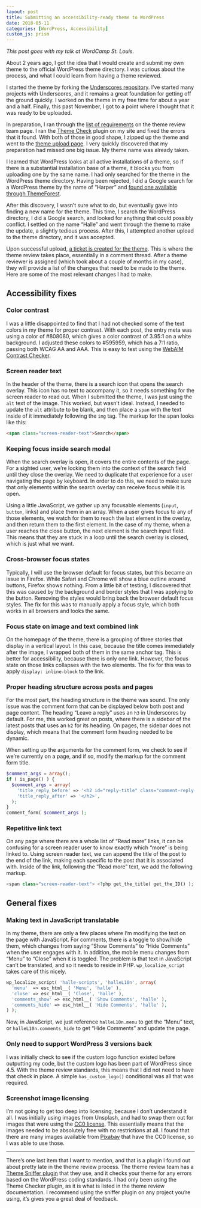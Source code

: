```yaml
---
layout: post
title: Submitting an accessibility-ready theme to WordPress
date: 2018-05-11
categories: [WordPress, Accessibility]
custom_js: prism
---
```

*This post goes with my talk at WordCamp St. Louis.*

About 2 years ago, I got the idea that I would create and submit my own theme to the official WordPress theme directory. I was curious about the process, and what I could learn from having a theme reviewed.

I started the theme by forking the [Underscores repository](https://github.com/automattic/_s). I’ve started many projects with Underscores, and it remains a great foundation for getting off the ground quickly. I worked on the theme in my free time for about a year and a half. Finally, this past November, I got to a point where I thought that it was ready to be uploaded.

In preparation, I ran through the [list of requirements](https://make.wordpress.org/themes/handbook/review/required/) on the theme review team page. I ran the [Theme Check](https://wordpress.org/plugins/theme-check/) plugin on my site and fixed the errors that it found. With both of those in good shape, I zipped up the theme and went to the [theme upload page](https://wordpress.org/themes/upload/). I very quickly discovered that my preparation had missed one big issue. My theme name was already taken.

I learned that WordPress looks at all active installations of a theme, so if there is a substantial installation base of a theme, it blocks you from uploading one by the same name. I had only searched for the theme in the WordPress theme directory. Having been rejected, I did a Google search for a WordPress theme by the name of “Harper” and [found one available through ThemeForest](https://themeforest.net/item/harper-a-feminine-blog-theme-for-wordpress/15946880).

After this discovery, I wasn’t sure what to do, but eventually gave into finding a new name for the theme. This time, I search the WordPress directory, I did a Google search, and looked for anything that could possibly conflict. I settled on the name “Halle” and went through the theme to make the update, a slightly tedious process. After this, I attempted another upload to the theme directory, and it was accepted.

Upon successful upload, [a ticket is created for the theme](https://themes.trac.wordpress.org/ticket/48322). This is where the theme review takes place, essentially in a comment thread. After a theme reviewer is assigned (which took about a couple of months in my case), they will provide a list of the changes that need to be made to the theme. Here are some of the most relevant changes I had to make.

## Accessibility fixes

### Color contrast

I was a little disappointed to find that I had not checked some of the text colors in my theme for proper contrast. With each post, the entry meta was using a color of #808080, which gives a color contrast of 3.95:1 on a white background. I adjusted these colors to #595959, which has a 7:1 ratio, passing both WCAG AA and AAA. This is easy to test using the [WebAIM Contrast Checker](https://webaim.org/resources/contrastchecker/).

### Screen reader text

In the header of the theme, there is a search icon that opens the search overlay. This icon has no text to accompany it, so it needs something for the screen reader to read out. When I submitted the theme, I was just using the `alt` text of the image. This worked, but wasn’t ideal. Instead, I needed to update the `alt` attribute to be blank, and then place a `span` with the text inside of it immediately following the `img` tag. The markup for the span looks like this:

```html
<span class="screen-reader-text">Search</span>
```

### Keeping focus inside search modal

When the search overlay is open, it covers the entire contents of the page. For a sighted user, we’re locking them into the context of the search field until they close the overlay. We need to duplicate that experience for a user navigating the page by keyboard. In order to do this, we need to make sure that only elements within the search overlay can receive focus while it is open.

Using a little JavaScript, we gather up any focusable elements (`input`, `button`, links) and place them in an array. When a user gives focus to any of those elements, we watch for them to reach the last element in the overlay, and then return them to the first element. In the case of my theme, when a user reaches the close button, the next element is the search input field. This means that they are stuck in a loop until the search overlay is closed, which is just what we want.

### Cross-browser focus states

Typically, I will use the browser default for focus states, but this became an issue in Firefox. While Safari and Chrome will show a blue outline around buttons, Firefox shows nothing. From a little bit of testing, I discovered that this was caused by the background and border styles that I was applying to the button. Removing the styles would bring back the browser default focus styles. The fix for this was to manually apply a focus style, which both works in all browsers and looks the same.

### Focus state on image and text combined link

On the homepage of the theme, there is a grouping of three stories that display in a vertical layout. In this case, because the title comes immediately after the image, I wrapped both of them in the same anchor tag. This is better for accessibility, because there is only one link. However, the focus state on those links collapses with the two elements. The fix for this was to apply `display: inline-block` to the link.

### Proper heading structure across posts and pages

For the most part, the heading structure in the theme was sound. The only issue was the comment form that can be displayed below both post and page content. The heading “Leave a reply” uses an `h3` in Underscores by default. For me, this worked great on posts, where there is a sidebar of the latest posts that uses an `h2` for its heading. On pages, the sidebar does not display, which means that the comment form heading needed to be dynamic.

When setting up the arguments for the comment form, we check to see if we’re currently on a page, and if so, modify the markup for the comment form title.

```php
$comment_args = array();
if ( is_page() ) {
  $comment_args = array(
    'title_reply_before' => '<h2 id="reply-title" class="comment-reply-title">',
    'title_reply_after' => '</h2>',
  );
}
comment_form( $comment_args );
```

### Repetitive link text
On any page where there are a whole list of “Read more” links, it can be confusing for a screen reader user to know exactly which “more” is being linked to. Using screen reader text, we can append the title of the post to the end of the link, making each specific to the post that it is associated with. Inside of the link, following the “Read more” text, we add the following markup.

```php
<span class="screen-reader-text"> <?php get_the_title( get_the_ID() ); ?></span>
```

## General fixes

### Making text in JavaScript translatable
In my theme, there are only a few places where I’m modifying the text on the page with JavaScript. For comments, there is a toggle to show/hide them, which changes from saying “Show Comments” to “Hide Comments” when the user engages with it. In addition, the mobile menu changes from “Menu” to “Close” when it is toggled. The problem is that text in JavaScript can’t be translated, and so it needs to reside in PHP. `wp_localize_script` takes care of this nicely.

```php
wp_localize_script( 'halle-scripts', 'halleL10n', array(
  'menu'  => esc_html__( 'Menu', 'halle' ),
  'close' => esc_html__( 'Close', 'halle' ),
  'comments_show' => esc_html__( 'Show Comments', 'halle' ),
  'comments_hide' => esc_html__( 'Hide Comments', 'halle' ),
) );
```

Now, in JavaScript, we just reference `halleL10n.menu` to get the “Menu” text, or `halleL10n.comments_hide` to get “Hide Comments” and update the page.

### Only need to support WordPress 3 versions back

I was initially check to see if the custom logo function existed before outputting my code, but the custom logo has been part of WordPress since 4.5. With the theme review standards, this means that I did not need to have that check in place. A simple `has_custom_logo()` conditional was all that was required.

### Screenshot image licensing

I’m not going to get too deep into licensing, because I don’t understand it all. I was initially using images from Unsplash, and had to swap them out for images that were using the [CC0 license](https://creativecommons.org/share-your-work/public-domain/cc0/). This essentially means that the images needed to be absolutely free with no restrictions at all. I found that there are many images available from [Pixabay](https://pixabay.com/) that have the CC0 license, so I was able to use those.

---

There’s one last item that I want to mention, and that is a plugin I found out about pretty late in the theme review process. The theme review team has a [Theme Sniffer plugin](https://github.com/WPTRT/theme-sniffer) that they use, and it checks your theme for any errors based on the WordPress coding standards. I had only been using the Theme Checker plugin, as it is what is listed in the theme review documentation. I recommend using the sniffer plugin on any project you’re using, it’s gives you a great deal of feedback.
